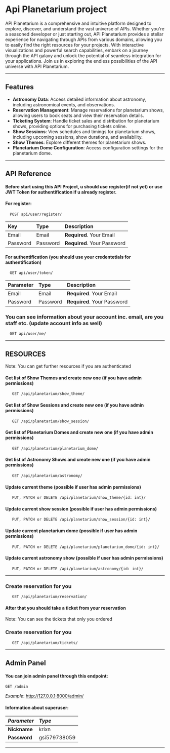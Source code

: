 # Api Planetarium project

API Planetarium is a comprehensive and intuitive platform designed to explore, discover, and understand the vast universe of APIs. Whether you're a seasoned developer or just starting out, API Planetarium provides a stellar experience for navigating through APIs from various domains, allowing you to easily find the right resources for your projects. With interactive visualizations and powerful search capabilities, embark on a journey through the API galaxy and unlock the potential of seamless integration for your applications. Join us in exploring the endless possibilities of the API universe with API Planetarium.

-------------------------------------------------------------------------------------
## Features

- **Astronomy Data**: Access detailed information about astronomy, including astronomical events, and observations.
- **Reservation Management**: Manage reservations for planetarium shows, allowing users to book seats and view their reservation details.
- **Ticketing System**: Handle ticket sales and distribution for planetarium shows, providing options for purchasing tickets online.
- **Show Sessions**: View schedules and timings for planetarium shows, including upcoming sessions, show durations, and availability.
- **Show Themes**: Explore different themes for planetarium shows.
- **Planetarium Dome Configuration**: Access configuration settings for the planetarium dome.

-------------------------------------------------------------------------------------

## API Reference

#### Before start using this API Project, u should use register(if not yet) or use JWT Token for authentification if u already register.

#### For register:

```http
  POST api/user/register/
```

| Key | Type     | Description                |
| :-------- | :------- | :------------------------- |
| Email | Email | **Required**. Your Email |
| Password | Password | **Required**. Your Password |

#### For authentification (you should use your credentetials for authentification)

```http
  GET api/user/token/
```

| Parameter | Type     | Description                       |
| :-------- | :------- | :-------------------------------- |
| Email    | Email | **Required**. Your Email |
| Password    | Password | **Required**. Your Password |

### You can see information about your account inc. email, are you staff etc. (update account info as well)


```http
  GET api/user/me/
```
------------------------------------------------------------------------------------

## RESOURCES

Note: You can get further resources if you are authenticated
 
#### Get list of Show Themes and create new one (if you have admin permissions)

```http
   GET /api/planetarium/show_theme/
```

#### Get list of Show Sessions and create new one (if you have admin permissions)

```http
   GET /api/planetarium/show_session/
```

#### Get list of Planetarium Domes and create new one (if you have admin permissions)

```http
   GET /api/planetarium/planetarium_dome/
```

#### Get list of Astronomy Shows and create new one (if you have admin permissions)

```http
   GET /api/planetarium/astronomy/
```
#### Update current theme (possible if user has admin permissions)
```http
   PUT, PATCH or DELETE /api/planetarium/show_theme/{id: int}/
```

#### Update current show session (possible if user has admin permissions)
```http
   PUT, PATCH or DELETE /api/planetarium/show_session/{id: int}/
```

#### Update current planetarium dome (possible if user has admin permissions)
```http
   PUT, PATCH or DELETE /api/planetarium/planetarium_dome/{id: int}/
```

#### Update current astronomy show (possible if user has admin permissions)
```http
   PUT, PATCH or DELETE /api/planetarium/astronomy/{id: int}/
```
-----------------------------------------------------------------------------------
### Create reservation for you
```http
   GET /api/planetarium/reservation/
```

#### After that you should take a ticket from your reservation

Note: You can see the tickets that only you ordered

### Create reservation for you

```http
   GET /api/planetarium/tickets/
```
----------------------------------------------------------------------------------
## Admin Panel

#### You can join admin panel through this endpoint:

```http
GET /admin
```
*Example*: http://127.0.0.1:8000/admin/

#### Information about superuser:


| *Parameter* | *Type*     | 
| :-------- | :------- |
| **Nickname**   | krixn |
| **Password**    | gsi579738059 |
----------------------------------------------------------------------------------
